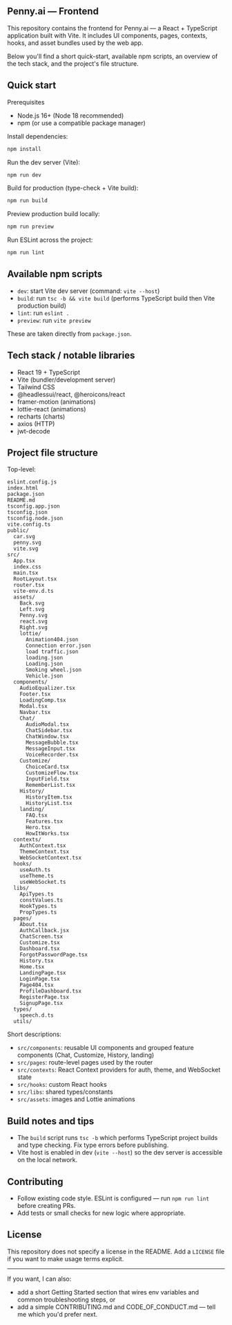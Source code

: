 ## Penny.ai — Frontend

This repository contains the frontend for Penny.ai — a React + TypeScript application built with Vite. It includes UI components, pages, contexts, hooks, and asset bundles used by the web app.

Below you'll find a short quick-start, available npm scripts, an overview of the tech stack, and the project's file structure.

## Quick start

Prerequisites
- Node.js 16+ (Node 18 recommended)
- npm (or use a compatible package manager)

Install dependencies:

```bash
npm install
```

Run the dev server (Vite):

```bash
npm run dev
```

Build for production (type-check + Vite build):

```bash
npm run build
```

Preview production build locally:

```bash
npm run preview
```

Run ESLint across the project:

```bash
npm run lint
```

## Available npm scripts

- `dev`: start Vite dev server (command: `vite --host`)
- `build`: run `tsc -b && vite build` (performs TypeScript build then Vite production build)
- `lint`: run `eslint .`
- `preview`: run `vite preview`

These are taken directly from `package.json`.

## Tech stack / notable libraries

- React 19 + TypeScript
- Vite (bundler/development server)
- Tailwind CSS
- @headlessui/react, @heroicons/react
- framer-motion (animations)
- lottie-react (animations)
- recharts (charts)
- axios (HTTP)
- jwt-decode

## Project file structure

Top-level:

```
eslint.config.js
index.html
package.json
README.md
tsconfig.app.json
tsconfig.json
tsconfig.node.json
vite.config.ts
public/
  car.svg
  penny.svg
  vite.svg
src/
  App.tsx
  index.css
  main.tsx
  RootLayout.tsx
  router.tsx
  vite-env.d.ts
  assets/
    Back.svg
    Left.svg
    Penny.svg
    react.svg
    Right.svg
    lottie/
      Animation404.json
      Connection error.json
      load traffic.json
      loading.json
      Loading.json
      Smoking wheel.json
      Vehicle.json
  components/
    AudioEqualizer.tsx
    Footer.tsx
    LoadingComp.tsx
    Modal.tsx
    Navbar.tsx
    Chat/
      AudioModal.tsx
      ChatSidebar.tsx
      ChatWindow.tsx
      MessageBubble.tsx
      MessageInput.tsx
      VoiceRecorder.tsx
    Customize/
      ChoiceCard.tsx
      CustomizeFlow.tsx
      InputField.tsx
      RememberList.tsx
    History/
      HistoryItem.tsx
      HistoryList.tsx
    landing/
      FAQ.tsx
      Features.tsx
      Hero.tsx
      HowItWorks.tsx
  contexts/
    AuthContext.tsx
    ThemeContext.tsx
    WebSocketContext.tsx
  hooks/
    useAuth.ts
    useTheme.ts
    useWebSocket.ts
  libs/
    ApiTypes.ts
    constValues.ts
    HookTypes.ts
    PropTypes.ts
  pages/
    About.tsx
    AuthCallback.jsx
    ChatScreen.tsx
    Customize.tsx
    Dashboard.tsx
    ForgotPasswordPage.tsx
    History.tsx
    Home.tsx
    LandingPage.tsx
    LoginPage.tsx
    Page404.tsx
    ProfileDashboard.tsx
    RegisterPage.tsx
    SignupPage.tsx
  types/
    speech.d.ts
  utils/

```

Short descriptions:
- `src/components`: reusable UI components and grouped feature components (Chat, Customize, History, landing)
- `src/pages`: route-level pages used by the router
- `src/contexts`: React Context providers for auth, theme, and WebSocket state
- `src/hooks`: custom React hooks
- `src/libs`: shared types/constants
- `src/assets`: images and Lottie animations

## Build notes and tips
- The `build` script runs `tsc -b` which performs TypeScript project builds and type checking. Fix type errors before publishing.
- Vite host is enabled in dev (`vite --host`) so the dev server is accessible on the local network.

## Contributing
- Follow existing code style. ESLint is configured — run `npm run lint` before creating PRs.
- Add tests or small checks for new logic where appropriate.

## License
This repository does not specify a license in the README. Add a `LICENSE` file if you want to make usage terms explicit.

---

If you want, I can also:
- add a short Getting Started section that wires env variables and common troubleshooting steps, or
- add a simple CONTRIBUTING.md and CODE_OF_CONDUCT.md — tell me which you'd prefer next.
